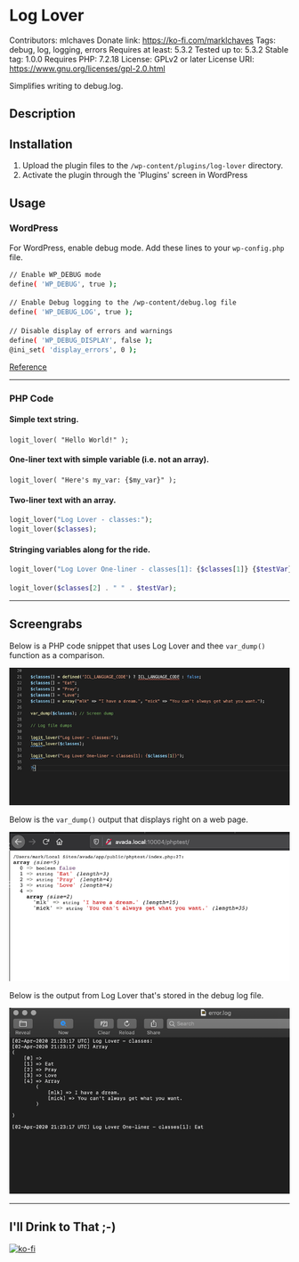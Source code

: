# Log Lover

Contributors: mlchaves
Donate link: https://ko-fi.com/marklchaves
Tags: debug, log, logging, errors
Requires at least: 5.3.2
Tested up to: 5.3.2
Stable tag: 1.0.0
Requires PHP: 7.2.18
License: GPLv2 or later
License URI: https://www.gnu.org/licenses/gpl-2.0.html

Simplifies writing to debug.log.

## Description

## Installation

1. Upload the plugin files to the `/wp-content/plugins/log-lover` directory.
1. Activate the plugin through the 'Plugins' screen in WordPress

## Usage

### WordPress 

For WordPress, enable debug mode. Add these lines to your `wp-config.php` file.

```bash
// Enable WP_DEBUG mode
define( 'WP_DEBUG', true );

// Enable Debug logging to the /wp-content/debug.log file
define( 'WP_DEBUG_LOG', true );

// Disable display of errors and warnings
define( 'WP_DEBUG_DISPLAY', false );
@ini_set( 'display_errors', 0 );
```

[Reference](https://wordpress.org/support/article/debugging-in-wordpress/)

---

### PHP Code

#### Simple text string.

`logit_lover( "Hello World!" );`

#### One-liner text with simple variable (i.e. not an array).

`logit_lover( "Here's my_var: {$my_var}" );`

#### Two-liner text with an array.

```php
logit_lover("Log Lover - classes:"); 
logit_lover($classes);
```

#### Stringing variables along for the ride.

```php
logit_lover("Log Lover One-liner - classes[1]: {$classes[1]} {$testVar}");

logit_lover($classes[2] . " " . $testVar);
```

---

## Screengrabs

Below is a PHP code snippet that uses Log Lover and thee `var_dump()` function as a comparison.

![Source Code](screengrabs/php-var-dump-log-lover-code.png)

Below is the `var_dump()` output that displays right on a web page.

![Var Dump](screengrabs/php-var-dump.png)

Below is the output from Log Lover that's stored in the debug log file.

![Log Lover Output](screengrabs/log-lover-output.png)

---

## I'll Drink to That ;-)

[![ko-fi](https://www.ko-fi.com/img/githubbutton_sm.svg)](https://ko-fi.com/D1D7YARD)

